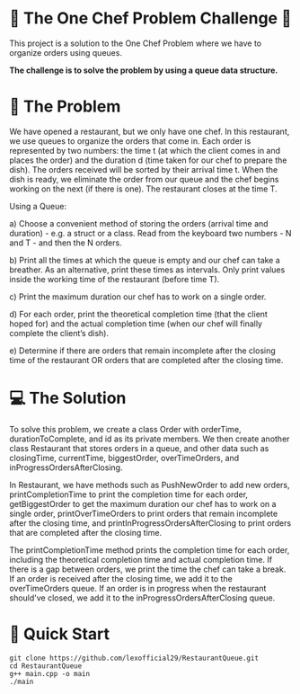# 🚀 The One Chef Problem Challenge 🤔

This project is a solution to the One Chef Problem where we have to organize orders using queues.

**The challenge is to solve the problem by using a queue data structure.**

# 📝 The Problem

We have opened a restaurant, but we only have one chef. In this restaurant, we use queues to
organize the orders that come in. Each order is represented by two numbers: the time t (at
which the client comes in and places the order) and the duration d (time taken for our chef to
prepare the dish). The orders received will be sorted by their arrival time t. When the dish is
ready, we eliminate the order from our queue and the chef begins working on the next (if
there is one). The restaurant closes at the time T.

Using a Queue:

a) Choose a convenient method of storing the orders (arrival time and duration) -
e.g. a struct or a class. Read from the keyboard two numbers - N and T - and then the
N orders.

b) Print all the times at which the queue is empty and our chef can take a
breather. As an alternative, print these times as intervals. Only print values inside the
working time of the restaurant (before time T).

c) Print the maximum duration our chef has to work on a single order.

d) For each order, print the theoretical completion time (that the client hoped for)
and the actual completion time (when our chef will finally complete the client’s dish).

e) Determine if there are orders that remain incomplete after the closing time of
the restaurant OR orders that are completed after the closing time.

# 💻 The Solution

To solve this problem, we create a class Order with orderTime, durationToComplete, and id as its private members. We then create another class Restaurant that stores orders in a queue, and other data such as closingTime, currentTime, biggestOrder, overTimeOrders, and inProgressOrdersAfterClosing.

In Restaurant, we have methods such as PushNewOrder to add new orders, printCompletionTime to print the completion time for each order, getBiggestOrder to get the maximum duration our chef has to work on a single order, printOverTimeOrders to print orders that remain incomplete after the closing time, and printInProgressOrdersAfterClosing to print orders that are completed after the closing time.

The printCompletionTime method prints the completion time for each order, including the theoretical completion time and actual completion time. If there is a gap between orders, we print the time the chef can take a break. If an order is received after the closing time, we add it to the overTimeOrders queue. If an order is in progress when the restaurant should've closed, we add it to the inProgressOrdersAfterClosing queue.

# 🚀 Quick Start

    git clone https://github.com/lexofficial29/RestaurantQueue.git
    cd RestaurantQueue
    g++ main.cpp -o main
    ./main
